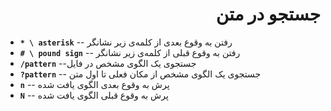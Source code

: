 <div dir="rtl"><h1 id="srch"> جستجو در متن</h1></div>


-   **`* \ asterisk`** -- رفتن به وقوع بعدی از کلمه‌ی زیر نشانگر
-   **`# \ pound sign`** -- رفتن به وقوع قبلی از کلمه‌ی زیر نشانگر
-   **`/pattern`** --جستجوی یک الگوی مشخص در فایل 
-   **`?pattern`** -- جستجوی یک الگوی مشخص از مکان فعلی تا اول متن
-   **`n`** -- پرش به وقوع بعدی الگوی یافت شده
-   **`N`** -- پرش به وقوع قبلی الگوی یافت شده

<br>
